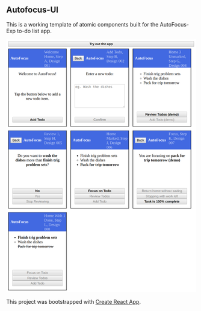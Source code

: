 ## Autofocus-UI

This is a working template of atomic components built for the AutoFocus-Exp to-do list app.

![The app UI currently looks like this](public/snapshot_2020_04_08_01.png)

This project was bootstrapped with [Create React App](https://github.com/facebook/create-react-app).
